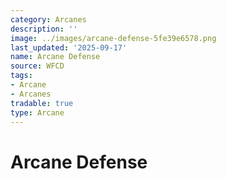 ```yaml
---
category: Arcanes
description: ''
image: ../images/arcane-defense-5fe39e6578.png
last_updated: '2025-09-17'
name: Arcane Defense
source: WFCD
tags:
- Arcane
- Arcanes
tradable: true
type: Arcane
---
```


# Arcane Defense

